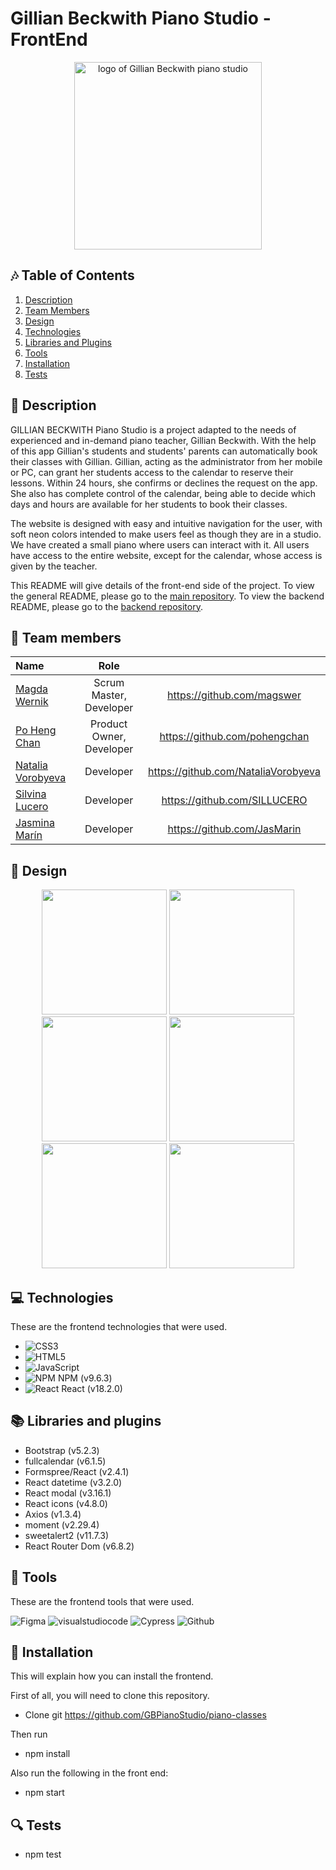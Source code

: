 # Gillian Beckwith Piano Studio - FrontEnd
<p align="center"><img src="https://user-images.githubusercontent.com/116795553/229541862-1789a445-d53c-4031-b11e-d65990bec8d3.JPG" width="300px" alt="logo of Gillian Beckwith piano studio"></p>


## :notes: Table of Contents
1. [Description](#description)
2. [Team Members](#team-members) 
3. [Design](#design)
4. [Technologies](#technologies)
5. [Libraries and Plugins](#libraries-and-plugins)
6. [Tools](#tools)
7. [Installation](#installation)
8. [Tests](#tests)


## :musical_keyboard: Description

<p>GILLIAN BECKWITH Piano Studio is a project adapted to the needs of experienced and in-demand piano teacher, Gillian Beckwith. With the help of this app Gillian's students and students' parents can automatically book their classes with Gillian. Gillian, acting as the administrator from her mobile or PC, can grant her students access to the calendar to reserve their lessons. Within 24 hours, she confirms or declines the request on the app. She also has complete control of the calendar, being able to decide which days and hours are available for her students to book their classes.

The website is designed with easy and intuitive navigation for the user, with soft neon colors intended to make users feel as though they are in a studio. We have created a small piano where users can interact with it. All users have access to the entire website, except for the calendar, whose access is given by the teacher.

This README will give details of the front-end side of the project. To view the general README, please go to the [main repository](https://github.com/GBPianoStudio/piano-classes/tree/main#readme). To view the backend README, please go to the [backend repository](https://github.com/GBPianoStudio/piano-classes/tree/main/backend-pianoclasses#readme). 
</p>


## :handshake: Team members  
  
| Name | Role | |
| :--- | :---: | :---: |
| [Magda Wernik](https://github.com/magswer) | Scrum Master, Developer | https://github.com/magswer |
| [Po Heng Chan](https://github.com/pohengchan) | Product Owner, Developer | https://github.com/pohengchan |
| [Natalia Vorobyeva](https://github.com/NataliaVorobyeva) | Developer | https://github.com/NataliaVorobyeva |
| [Silvina Lucero](https://github.com/SILLUCERO) | Developer | https://github.com/SILLUCERO |
| [Jasmina Marín](https://github.com/JasMarin) | Developer | https://github.com/JasMarin |


## :art: Design

<p align="center">
<img src="https://user-images.githubusercontent.com/116795553/229556410-0b04e913-6411-416a-8bc5-c24053bd0642.JPG" height="200px">
<img src="https://user-images.githubusercontent.com/116795553/229556643-01b6d3a6-c573-4f11-814d-356c4b845bc6.JPG" height="200px">
<img src="https://user-images.githubusercontent.com/116795553/229556828-27652416-3f21-45d7-bdfb-607be3844ca0.JPG" height="200px">
<img src="https://user-images.githubusercontent.com/116795553/229557082-9b1cd85f-cd60-4601-80ad-bc1723e8a55c.JPG" height="200px">
<img src="https://user-images.githubusercontent.com/116795553/229557232-61f0c7fb-31dc-4383-b85a-79c8b81c1be0.JPG" height="200px">
<img src="https://user-images.githubusercontent.com/116795553/229557499-a272f94f-4e34-42a7-b17e-1d818469b2dc.JPG" height="200px">
</p>


## :computer: Technologies

These are the frontend technologies that were used.

- ![CSS3](https://img.shields.io/badge/css3-%231572B6.svg?style=for-the-badge&logo=css3&logoColor=white) 
- ![HTML5](https://img.shields.io/badge/html5-%23E34F26.svg?style=for-the-badge&logo=html5&logoColor=white)  
- ![JavaScript](https://img.shields.io/badge/javascript-%23323330.svg?style=for-the-badge&logo=javascript&logoColor=%23F7DF1E) 
- ![NPM](https://img.shields.io/badge/NPM-%23000000.svg?style=for-the-badge&logo=npm&logoColor=white)  NPM (v9.6.3)
- ![React](https://img.shields.io/badge/react-%2320232a.svg?style=for-the-badge&logo=react&logoColor=%2361DAFB)  React (v18.2.0)


## :books: Libraries and plugins
- Bootstrap (v5.2.3)
- fullcalendar (v6.1.5)
- Formspree/React (v2.4.1)
- React datetime (v3.2.0)
- React modal (v3.16.1)
- React icons (v4.8.0)
- Axios (v1.3.4)
- moment (v2.29.4)
- sweetalert2 (v11.7.3)
- React Router Dom (v6.8.2)


 ## :hammer: Tools

 These are the frontend tools that were used.

![Figma](https://img.shields.io/badge/figma-%23F24E1E.svg?style=for-the-badge&logo=figma&logoColor=white) ![visualstudiocode](https://img.shields.io/badge/VSC-%231572B6.svg?style=for-the-badge&logo=css3&logoColor=white) ![Cypress](https://img.shields.io/badge/Cypress-17202C?style=for-the-badge&logo=cypress&logoColor=white)  ![Github](https://img.shields.io/badge/GitHub-100000?style=for-the-badge&logo=github&logoColor=white) 


## :link: Installation

This will explain how you can install the frontend.

First of all, you will need to clone this repository.

* Clone git https://github.com/GBPianoStudio/piano-classes

Then run 

* npm install

Also run the following in the front end:

* npm start


##	:mag: Tests 

* npm test
